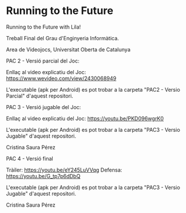 # Running to the Future
Running to the Future with Lila!

Treball Final del Grau d'Enginyeria Informàtica.

Area de Videojocs, Universitat Oberta de Catalunya


PAC 2 - Versió parcial del Joc:

Enllaç al video explicatiu del Joc: 
https://www.wevideo.com/view/2430068949

L'executable (apk per Android) es pot trobar a la carpeta "PAC2 - Versio Parcial" d'aquest repositori.


PAC 3 - Versió jugable del Joc:

Enllaç al video explicatiu del Joc: 
https://youtu.be/PKD096wgrK0

L'executable (apk per Android) es pot trobar a la carpeta "PAC3 - Versio Jugable" d'aquest repositori.

Cristina Saura Pérez


PAC 4 - Versió final

Tràiler: https://youtu.be/eY245LuVVqg
Defensa: https://youtu.be/G_tp7p6dDbQ

L'executable (apk per Android) es pot trobar a la carpeta "PAC3 - Versio Jugable" d'aquest repositori.

Cristina Saura Pérez

